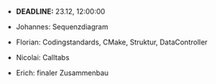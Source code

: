 
 * **DEADLINE:** 23.12, 12:00:00

 * Johannes: Sequenzdiagram
 * Florian: Codingstandards, CMake, Struktur, DataController
 * Nicolai: Calltabs
 * Erich: finaler Zusammenbau
